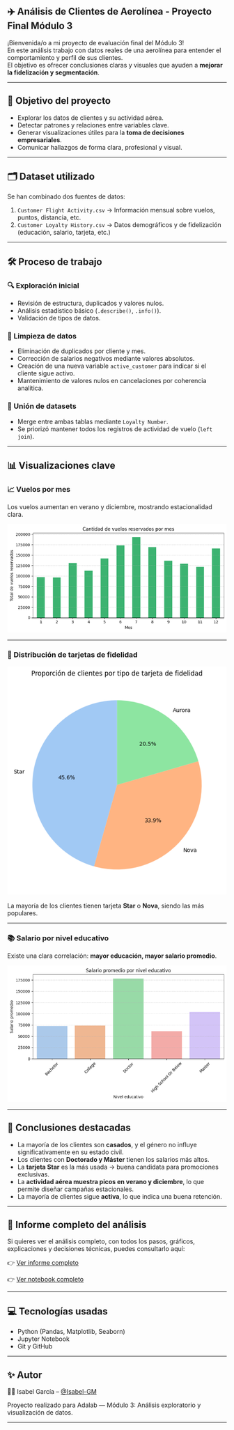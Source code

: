 

## ✈️ Análisis de Clientes de Aerolínea - Proyecto Final Módulo 3

¡Bienvenida/o a mi proyecto de evaluación final del Módulo 3!  
En este análisis trabajo con datos reales de una aerolínea para entender el comportamiento y perfil de sus clientes.  
El objetivo es ofrecer conclusiones claras y visuales que ayuden a **mejorar la fidelización y segmentación**.

---

## 🎯 Objetivo del proyecto

- Explorar los datos de clientes y su actividad aérea.
- Detectar patrones y relaciones entre variables clave.
- Generar visualizaciones útiles para la **toma de decisiones empresariales**.
- Comunicar hallazgos de forma clara, profesional y visual.

---

## 🗂️ Dataset utilizado

Se han combinado dos fuentes de datos:

1. `Customer Flight Activity.csv` → Información mensual sobre vuelos, puntos, distancia, etc.
2. `Customer Loyalty History.csv` → Datos demográficos y de fidelización (educación, salario, tarjeta, etc.)

---

## 🛠️ Proceso de trabajo

### 🔍 Exploración inicial
- Revisión de estructura, duplicados y valores nulos.
- Análisis estadístico básico (`.describe()`, `.info()`).
- Validación de tipos de datos.

### 🧹 Limpieza de datos
- Eliminación de duplicados por cliente y mes.
- Corrección de salarios negativos mediante valores absolutos.
- Creación de una nueva variable `active_customer` para indicar si el cliente sigue activo.
- Mantenimiento de valores nulos en cancelaciones por coherencia analítica.

### 🔗 Unión de datasets
- Merge entre ambas tablas mediante `Loyalty Number`.
- Se priorizó mantener todos los registros de actividad de vuelo (`left join`).

---

## 📊 Visualizaciones clave

### 📈 Vuelos por mes
Los vuelos aumentan en verano y diciembre, mostrando estacionalidad clara.



![Vuelos por mes](vuelos_por_mes.png)



---

### 📍 Distribución de tarjetas de fidelidad

![Distribución por tipo de tarjeta](clientes_por_tarjeta.png)


La mayoría de los clientes tienen tarjeta **Star** o **Nova**, siendo las más populares.

---

### 📚 Salario por nivel educativo
Existe una clara correlación: **mayor educación, mayor salario promedio**.

![Salario por nivel educativo](salario_por_educacion.png)

---

## 🧠 Conclusiones destacadas

- La mayoría de los clientes son **casados**, y el género no influye significativamente en su estado civil.
- Los clientes con **Doctorado y Máster** tienen los salarios más altos.
- La **tarjeta Star** es la más usada → buena candidata para promociones exclusivas.
- La **actividad aérea muestra picos en verano y diciembre**, lo que permite diseñar campañas estacionales.
- La mayoría de clientes sigue **activa**, lo que indica una buena retención.

---

## 📎 Informe completo del análisis

Si quieres ver el análisis completo, con todos los pasos, gráficos, explicaciones y decisiones técnicas, puedes consultarlo aquí:

👉 [Ver informe completo](Informe_analisis.md)


👉 [Ver notebook completo](Ejercicio_mod3.ipynb)


---

## 💻 Tecnologías usadas

- Python (Pandas, Matplotlib, Seaborn)
- Jupyter Notebook
- Git y GitHub

---

## ✨ Autor

👩‍💻 Isabel García – [@Isabel-GM](https://github.com/Isabel-GM)

Proyecto realizado para Adalab — Módulo 3: Análisis exploratorio y visualización de datos.

---


